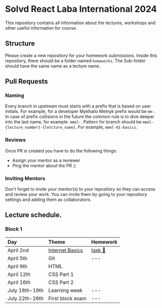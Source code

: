 # Solvd React Laba International 2024

This repository contains all information about the lectures, workshops and other useful information for course.

## Structure

Please create a new repository for your homework submissions. Inside this repository, there should be a folder named `homeworks`. The Sub-folder should have the same name as a lecture name.

## Pull Requests

### Naming

Every branch in upstream must starts with a prefix that is based on user initials. For example, for a developer Mykhailo Melnyk prefix would be `mm-`. In case of prefix collisions in the future the common rule is to dive deeper into the last name, for example: `mmel-`. Pattern for branch should be `mmel-{lecture_number}-{letcture_name}`. For example, `mmel-01-basics`.

### Reviews

Once PR is created you have to do the following things:

- Assign your mentor as a reviewer
- Ping the mentor about the PR ;)

### Inviting Mentors

Don't forget to invite your mentor(s) to your repository so they can access and review your work. You can invite them by going to your repository settings and adding them as collaborators.

## Lecture schedule.

### Block 1

| Day            | Theme                                                              | Homework                                      |
| :------------- | :----------------------------------------------------------------- | :-------------------------------------------- |
| April 2nd      | [Internet Basics](./lectures/01-basics/README.md)                  | [task 🔗](./lectures/01-basics/task.md)       |
| April 5th      | Git                                                                | ---                                           |
| April 9th      | HTML                                                               |                                               |
| April 12th     | CSS Part 1                                                         |                                               |
| April 16th     | CSS Part 2                                                         |                                               |
| July 16th-19th | Learning week                                                      | ---                                           |
| July 22th-26th | First block exam                                                   | ---                                           |
